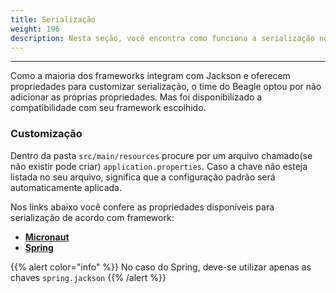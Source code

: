 ```yaml
---
title: Serialização
weight: 196
description: Nesta seção, você encontra como funciona a serialização no Beagle. 
---
```


---

Como a maioria dos frameworks integram com Jackson e oferecem propriedades para customizar serialização, o time do Beagle optou por não adicionar as próprias propriedades. Mas foi disponibilizado a compatibilidade com seu framework escolhido.

### Customização

Dentro da pasta `src/main/resources` procure por um arquivo chamado\(se não existir pode criar\) `application.properties`. Caso a chave não esteja listada no seu arquivo, significa que a configuração padrão será automaticamente aplicada.

Nos links abaixo você confere as propriedades disponíveis para serialização de acordo com framework:

- [**Micronaut**](https://docs.micronaut.io/latest/guide/index.html#_jackson_configuration)
- [**Spring**](https://docs.spring.io/spring-boot/pt/current/reference/html/appendix-application-properties.html#json-properties)**​**

{{% alert color="info" %}}
No caso do Spring, deve-se utilizar apenas as chaves `spring.jackson`
{{% /alert %}}
